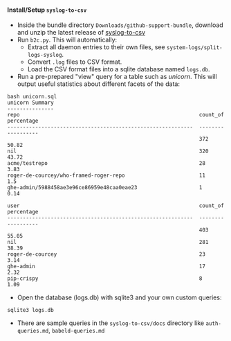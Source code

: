 

#### Install/Setup `syslog-to-csv`
- Inside the bundle directory `Downloads/github-support-bundle`, download and unzip the latest release of [syslog-to-csv](https://github.com/gm3dmo/syslog-to-csv/releases/latest)
- Run `b2c.py`. This will automatically:
  - Extract all daemon entries to their own files, see `system-logs/split-logs-syslog`.
  - Convert `.log` files to CSV format.
  - Load the CSV format files into a sqlite database named `logs.db`.
- Run a pre-prepared "view" query for a table such as *unicorn*. This will output useful statistics about different facets of the data:

```
bash unicorn.sql
unicorn Summary
---------------
repo                                                          count_of  percentage
------------------------------------------------------------  --------  ----------
                                                              372       50.82
nil                                                           320       43.72
acme/testrepo                                                 28        3.83
roger-de-courcey/who-framed-roger-repo                        11        1.5
ghe-admin/5988458ae3e96ce86959e48caa0eae23                    1         0.14

user                                                          count_of  percentage
------------------------------------------------------------  --------  ----------
                                                              403       55.05
nil                                                           281       38.39
roger-de-courcey                                              23        3.14
ghe-admin                                                     17        2.32
pip-crispy                                                    8         1.09
```

- Open the database (logs.db) with sqlite3 and your own custom queries:

```
sqlite3 logs.db
```

- There are sample queries in the `syslog-to-csv/docs` directory like `auth-queries.md`, `babeld-queries.md`